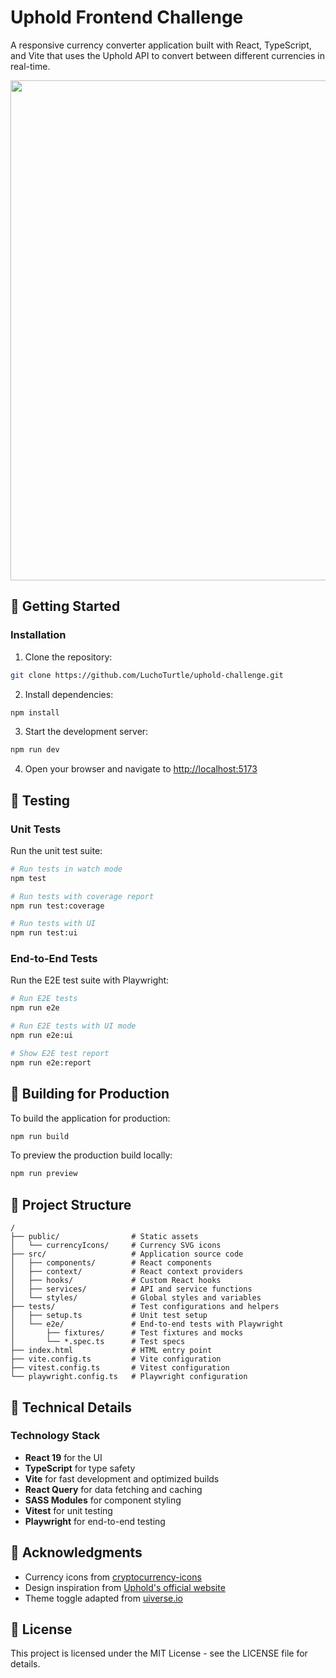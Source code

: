 # Uphold Frontend Challenge

A responsive currency converter application built with React, TypeScript, and Vite that uses the Uphold API to convert between different currencies in real-time.

<div align="center">
  <img width="800" src="https://github.com/user-attachments/assets/65ec26c1-eb09-47e8-a0e1-5fcc5c53ed4a">
</div>

## 🚀 Getting Started

### Installation

1. Clone the repository:

```bash
git clone https://github.com/LuchoTurtle/uphold-challenge.git
```

2. Install dependencies:

```bash
npm install
```

3. Start the development server:

```bash
npm run dev
```

4. Open your browser and navigate to [http://localhost:5173](http://localhost:5173)

## 🧪 Testing

### Unit Tests

Run the unit test suite:

```bash
# Run tests in watch mode
npm test

# Run tests with coverage report
npm run test:coverage

# Run tests with UI
npm run test:ui
```

### End-to-End Tests

Run the E2E test suite with Playwright:

```bash
# Run E2E tests
npm run e2e

# Run E2E tests with UI mode
npm run e2e:ui

# Show E2E test report
npm run e2e:report
```

## 🔨 Building for Production

To build the application for production:

```bash
npm run build
```

To preview the production build locally:

```bash
npm run preview
```

## 📁 Project Structure

```
/
├── public/                # Static assets
│   └── currencyIcons/     # Currency SVG icons
├── src/                   # Application source code
│   ├── components/        # React components
│   ├── context/           # React context providers
│   ├── hooks/             # Custom React hooks
│   ├── services/          # API and service functions
│   └── styles/            # Global styles and variables
├── tests/                 # Test configurations and helpers
│   ├── setup.ts           # Unit test setup
│   └── e2e/               # End-to-end tests with Playwright
│       ├── fixtures/      # Test fixtures and mocks
│       └── *.spec.ts      # Test specs
├── index.html             # HTML entry point
├── vite.config.ts         # Vite configuration
├── vitest.config.ts       # Vitest configuration
└── playwright.config.ts   # Playwright configuration
```

## 🔧 Technical Details

### Technology Stack

- **React 19** for the UI
- **TypeScript** for type safety
- **Vite** for fast development and optimized builds
- **React Query** for data fetching and caching
- **SASS Modules** for component styling
- **Vitest** for unit testing
- **Playwright** for end-to-end testing

## 🙏 Acknowledgments

- Currency icons from [cryptocurrency-icons](https://github.com/spothq/cryptocurrency-icons)
- Design inspiration from [Uphold's official website](https://uphold.com)
- Theme toggle adapted from [uiverse.io](https://uiverse.io/JustCode14/red-dingo-61)

## 📝 License

This project is licensed under the MIT License - see the LICENSE file for details.

<!--

NOTES:

- should have used relative units for the font size and spacing but wanted to stick to the brand dguidelines.
- talk about production considerations for CORS (using a proxy backend with express or something)
- could have used `zod` to validate the DATA from the Api since it it can return a single object or an array
- montserrat is the closest font to the one used in the original design
- added all the styles from the brand guide from link.
- used CSS modules instead of styled components to keep it simpler and have CSS guidelines be more visible
- downloaded icons from `https://github.com/spothq/cryptocurrency-icons/tree/master/svg/color`
- could have virtualized and could have fixed the height and width of the items but decided against it, it wasn't really relevant. Decided to sticky the header instead.
- tried to follow Uphold guidelines through variables and global
- added accessbility as much as possible
- used instead of styled-components for simplicity, to make CSS guidelines more visible and to align with UpHold's tech stack.
- tried adding ARIA and skip links for accessibility and screen reader support.
- added ark/light mode with user preference detection and localStorage persistence
- added skeleton screens for improved perceived performance
- used react-query for data fetching and caching (instead of using a map inside the code)
- used the defaults from react-query and vitest.
- proxied the API calls to avoid CORS issues during development. In production, a backend proxy server (e.g., Express) would be necessary to handle CORS and secure API keys.
- added comprehensive testing with Vitest for unit tests and Playwright for E2E tests
- implemented CI pipeline with GitHub Actions for automated testing

-->
